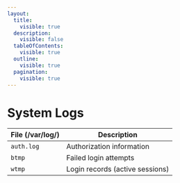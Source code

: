 ```yaml
---
layout:
  title:
    visible: true
  description:
    visible: false
  tableOfContents:
    visible: true
  outline:
    visible: true
  pagination:
    visible: true
---
```


# System Logs

| File (/var/log/) | Description                     |
| ---------------- | ------------------------------- |
| `auth.log`       | Authorization information       |
| `btmp`           | Failed login attempts           |
| `wtmp`           | Login records (active sessions) |

